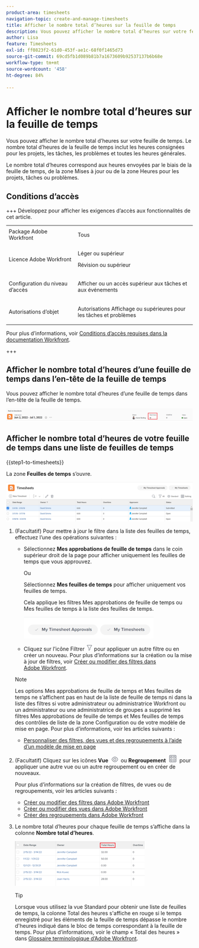 ```yaml
---
product-area: timesheets
navigation-topic: create-and-manage-timesheets
title: Afficher le nombre total d’heures sur la feuille de temps
description: Vous pouvez afficher le nombre total d’heures sur votre feuille de temps. Le nombre total d’heures de la feuille de temps inclut les heures consignées pour les projets, les tâches, les problèmes et toutes les heures générales.
author: Lisa
feature: Timesheets
exl-id: ff0823f2-61d0-453f-ae1c-68f0f1465d73
source-git-commit: 69cd5fb1d089b81b7a1673609b92537137b6b68e
workflow-type: tm+mt
source-wordcount: '458'
ht-degree: 84%

---
```


# Afficher le nombre total d’heures sur la feuille de temps

<!--Audited: 8/2024-->

Vous pouvez afficher le nombre total d’heures sur votre feuille de temps. Le nombre total d’heures de la feuille de temps inclut les heures consignées pour les projets, les tâches, les problèmes et toutes les heures générales.

Le nombre total d’heures correspond aux heures envoyées par le biais de la feuille de temps, de la zone Mises à jour ou de la zone Heures pour les projets, tâches ou problèmes.

## Conditions d’accès

+++ Développez pour afficher les exigences d’accès aux fonctionnalités de cet article. 

<table style="table-layout:auto"> 
 <col> 
 <col> 
 <tbody> 
  <tr> 
   <td>Package Adobe Workfront</td> 
   <td> <p>Tous</p> </td> 
  </tr> 
  <tr> 
   <td>Licence Adobe Workfront</td> 
   <td> <p>Léger ou supérieur </p>
   <p>Révision ou supérieur</p> </td> 
  </tr> 
  <tr> 
   <td>Configuration du niveau d’accès</td> 
   <td> <p>Afficher ou un accès supérieur aux tâches et aux événements</p> </td> 
  </tr> 
  <tr> 
   <td>Autorisations d’objet</td> 
   <td> <p>Autorisations Affichage ou supérieures pour les tâches et problèmes</p> </td> 
  </tr> 
 </tbody> 
</table>

Pour plus d’informations, voir [Conditions d’accès requises dans la documentation Workfront](/help/quicksilver/administration-and-setup/add-users/access-levels-and-object-permissions/access-level-requirements-in-documentation.md).

+++

## Afficher le nombre total d’heures d’une feuille de temps dans l’en-tête de la feuille de temps

Vous pouvez afficher le nombre total d’heures d’une feuille de temps dans l’en-tête de la feuille de temps.

![](assets/timesheet-total-hours-in-header-highlighted-redesigned.png)

## Afficher le nombre total d’heures de votre feuille de temps dans une liste de feuilles de temps

{{step1-to-timesheets}}

La zone **Feuilles de temps** s’ouvre.

![](assets/timesheet-list-one-timesheet-selected-nwe-350x70.png)

1. (Facultatif) Pour mettre à jour le filtre dans la liste des feuilles de temps, effectuez l’une des opérations suivantes :

   * Sélectionnez **Mes approbations de feuille de temps** dans le coin supérieur droit de la page pour afficher uniquement les feuilles de temps que vous approuvez.

     Ou

     Sélectionnez **Mes feuilles de temps** pour afficher uniquement vos feuilles de temps.

     Cela applique les filtres Mes approbations de feuille de temps ou Mes feuilles de temps à la liste des feuilles de temps.

     ![](assets/my-timesheet-approvals-my-timesheets-pills-on-timesheets-list-nwe-350x58.png)

   * Cliquez sur l’icône Filtrer ![](assets/filter-nwepng.png) pour appliquer un autre filtre ou en créer un nouveau. Pour plus d’informations sur la création ou la mise à jour de filtres, voir [Créer ou modifier des filtres dans Adobe Workfront](../../reports-and-dashboards/reports/reporting-elements/create-filters.md).

   >[!NOTE]
   >
   >Les options Mes approbations de feuille de temps et Mes feuilles de temps ne s’affichent pas en haut de la liste de feuille de temps ni dans la liste des filtres si votre administrateur ou administratrice Workfront ou un administrateur ou une administratrice de groupes a supprimé les filtres Mes approbations de feuille de temps et Mes feuilles de temps des contrôles de liste de la zone Configuration ou de votre modèle de mise en page. Pour plus d’informations, voir les articles suivants :
   >
   >   
   >   
   >   * [Personnaliser des filtres, des vues et des regroupements à l’aide d’un modèle de mise en page](../../administration-and-setup/customize-workfront/use-layout-templates/customize-fvg-list-controls-layout-template.md)
   >   
   >

1. (Facultatif) Cliquez sur les icônes **Vue** ![](assets/view-icon.png) ou **Regroupement** ![](assets/grouping.png) pour appliquer une autre vue ou un autre regroupement ou en créer de nouveaux.

   Pour plus d’informations sur la création de filtres, de vues ou de regroupements, voir les articles suivants :

   * [Créer ou modifier des filtres dans Adobe Workfront](../../reports-and-dashboards/reports/reporting-elements/create-filters.md)
   * [Créer ou modifier des vues dans Adobe Workfront](../../reports-and-dashboards/reports/reporting-elements/create-edit-views.md)
   * [Créer des regroupements dans Adobe Workfront](../../reports-and-dashboards/reports/reporting-elements/create-groupings.md)

1. Le nombre total d’heures pour chaque feuille de temps s’affiche dans la colonne **Nombre total d’heures**.

   ![](assets/total-hours-column-highlighted-all-timesheets-list-nwe-350x120.png)

   >[!TIP]
   >
   >Lorsque vous utilisez la vue Standard pour obtenir une liste de feuilles de temps, la colonne Total des heures s&#39;affiche en rouge si le temps enregistré pour les éléments de la feuille de temps dépasse le nombre d&#39;heures indiqué dans le bloc de temps correspondant à la feuille de temps. Pour plus d’informations, voir le champ « Total des heures » dans [Glossaire terminologique d’Adobe Workfront](../../workfront-basics/navigate-workfront/workfront-navigation/workfront-terminology-glossary.md).
